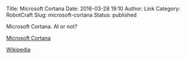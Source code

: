 Title: Microsoft Cortana
Date: 2016-03-28 19:10
Author: Link
Category: RobotCraft
Slug: microsoft-cortana
Status: published

Microsoft Cortana. AI or not?

[Microsoft Cortana](https://www.microsoft.com/en-us/windows/cortana)

[Wikipedia](https://en.wikipedia.org/wiki/Microsoft_Cortana)
